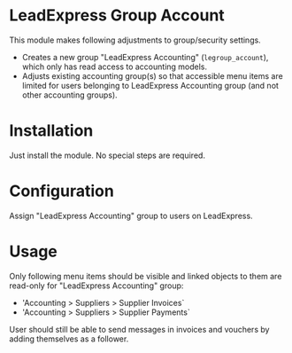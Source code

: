 LeadExpress Group Account
=========================

This module makes following adjustments to group/security settings.

- Creates a new group "LeadExpress Accounting" (`legroup_account`), which only has read access to accounting models.
- Adjusts existing accounting group(s) so that accessible menu items are limited for users belonging to LeadExpress Accounting group (and not other accounting groups).


Installation
============

Just install the module.  No special steps are required.


Configuration
=============

Assign "LeadExpress Accounting" group to users on LeadExpress.


Usage
=====

Only following menu items should be visible and linked objects to them are read-only for "LeadExpress Accounting" group:

- 'Accounting > Suppliers > Supplier Invoices`
- 'Accounting > Suppliers > Supplier Payments`

User should still be able to send messages in invoices and vouchers by adding themselves as a follower.
